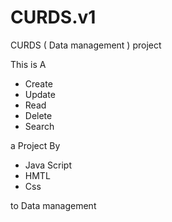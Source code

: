# CURDS.v1
CURDS ( Data management ) project 

This is A 

- Create 
- Update
- Read
- Delete
- Search

a Project By 

- Java Script
- HMTL
- Css

to Data management 

